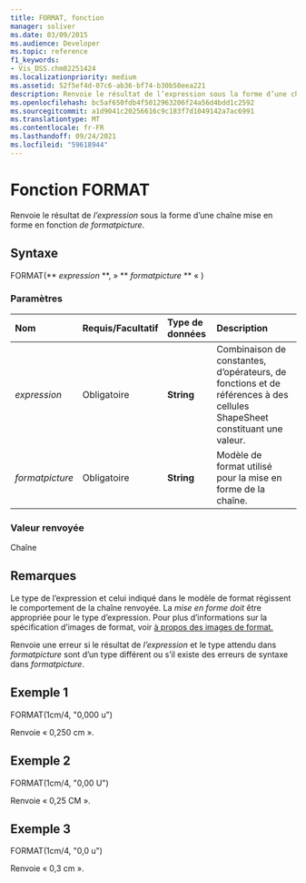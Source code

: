 ```yaml
---
title: FORMAT, fonction
manager: soliver
ms.date: 03/09/2015
ms.audience: Developer
ms.topic: reference
f1_keywords:
- Vis_DSS.chm82251424
ms.localizationpriority: medium
ms.assetid: 52f5ef4d-07c6-ab36-bf74-b30b50eea221
description: Renvoie le résultat de l’expression sous la forme d’une chaîne mise en forme selon la mise en forme.
ms.openlocfilehash: bc5af650fdb4f5012963206f24a56d4bdd1c2592
ms.sourcegitcommit: a1d9041c20256616c9c183f7d1049142a7ac6991
ms.translationtype: MT
ms.contentlocale: fr-FR
ms.lasthandoff: 09/24/2021
ms.locfileid: "59618944"
---
```

# <a name="format-function"></a>Fonction FORMAT

Renvoie le résultat de  _l’expression_ sous la forme d’une chaîne mise en forme en fonction  _de formatpicture_.
  
## <a name="syntax"></a>Syntaxe

FORMAT(** *expression* **, » ** *formatpicture* ** « ) 
  
### <a name="parameters"></a>Paramètres

|**Nom**|**Requis/Facultatif**|**Type de données**|**Description**|
|:-----|:-----|:-----|:-----|
| _expression_ <br/> |Obligatoire  <br/> |**String** <br/> |Combinaison de constantes, d’opérateurs, de fonctions et de références à des cellules ShapeSheet constituant une valeur.  <br/> |
| _formatpicture_ <br/> |Obligatoire  <br/> |**String** <br/> |Modèle de format utilisé pour la mise en forme de la chaîne.  <br/> |
   
### <a name="return-value"></a>Valeur renvoyée

Chaîne
  
## <a name="remarks"></a>Remarques

Le type de l’expression et celui indiqué dans le modèle de format régissent le comportement de la chaîne renvoyée. La  _mise en forme doit_ être appropriée pour le type d’expression. Pour plus d’informations sur la spécification d’images de format, voir [à propos des images de format.](about-format-pictures.md)
  
Renvoie une erreur si le résultat de  _l’expression_ et le type attendu dans  _formatpicture_ sont d’un type différent ou s’il existe des erreurs de syntaxe dans  _formatpicture_.
  
## <a name="example-1"></a>Exemple 1

FORMAT(1cm/4, "0,000 u")
  
Renvoie « 0,250 cm ».
  
## <a name="example-2"></a>Exemple 2

FORMAT(1cm/4, "0,00 U")
  
Renvoie « 0,25 CM ».
  
## <a name="example-3"></a>Exemple 3

FORMAT(1cm/4, "0,0 u")
  
Renvoie « 0,3 cm ».
  


